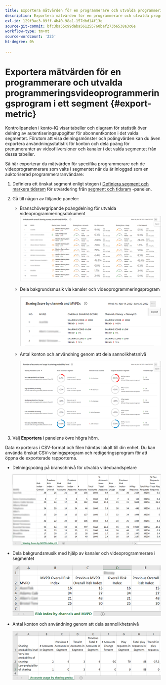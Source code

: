 ```yaml
---
title: Exportera mätvärden för en programmerare och utvalda programmeringsvideoprogrammeringsprogram i ett segment
description: Exportera mätvärden för en programmerare och utvalda programmeringsvideoprogrammeringsprogram i ett segment
exl-id: 129f3ae3-09ff-4b40-98a1-157dbd14f13e
source-git-commit: bfc3ba55c99daba561255760baf273b6538a3c6e
workflow-type: tm+mt
source-wordcount: '225'
ht-degree: 0%

---
```


# Exportera mätvärden för en programmerare och utvalda programmeringsvideoprogrammeringsprogram i ett segment {#export-metric}

Kontrollpanelen i konto-IQ visar tabeller och diagram för statistik över delning av autentiseringsuppgifter för abonnentkonton i det valda segmentet. Förutom att visa delningsmönster och poängvärden kan du även exportera användningsstatistik för konton och dela poäng för prenumeranter av videofilversioner och kanaler i det valda segmentet från dessa tabeller.

Så här exporterar du mätvärden för specifika programmerare och de videoprogrammerare som valts i segmentet när du är inloggad som en auktoriserad programmeraranvändare:

1. Definiera ett önskat segment enligt stegen i [Definiera segment och markera tidsram](/help/AccountIQ/howto-select-segment-timeframe.md) för utvärdering från [segment och tidsram](/help/AccountIQ/segments-timeframe.md) -panelen.

1. Gå till någon av följande paneler:

   * Branschövergripande poängdelning för utvalda videoprogrammeringsdokument
      ![](assets/ind-sharpanel-export-option.png)

   * Dela bakgrundsmusik via kanaler och videoprogrammeringsprogram

      ![](assets/sharscorepanel-export-option.png)

   * Antal konton och användning genom att dela sannolikhetsnivå

      ![](assets/usage-panel-export-option.png)

1. Välj **Exportera** i panelens övre högra hörn.

Data exporteras i CSV-format och filen hämtas lokalt till din enhet. Du kan använda önskat CSV-visningsprogram och redigeringsprogram för att öppna de exporterade rapporterna.

* Delningspoäng på branschnivå för utvalda videobandspelare

   ![](assets/export-ind-sharing-score.png)

* Dela bakgrundsmusik med hjälp av kanaler och videoprogrammerare i segmentet

   ![](assets/export-risk-index-by-mvpdchannels.png)

* Antal konton och användning genom att dela sannolikhetsnivå

   ![](assets/export-acc-usage.png)

